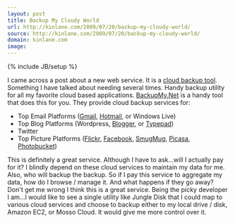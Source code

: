 ```yaml
---
layout: post
title: Backup My Cloudy World
url: http://kinlane.com/2009/07/20/backup-my-cloudy-world/
source: http://kinlane.com/2009/07/20/backup-my-cloudy-world/
domain: kinlane.com
image: 
---
```

{% include JB/setup %}<p><!DOCTYPE html PUBLIC "-//W3C//DTD XHTML 1.0 Transitional//EN"
    "http://www.w3.org/TR/xhtml1/DTD/xhtml1-transitional.dtd">
<html xmlns="http://www.w3.org/1999/xhtml">
  <head>
    <title></title>
  </head>
  <body>
    I came across a post about a new web service. It is a <a href="http://backupmy.net/">cloud backup tool</a>. Something I have talked about needing several times. Handy backup utility for all my
    favorite cloud based applications. <a href="http://backupmy.net/">BackupMy.Net</a> is a handy tool that does this for you. They provide cloud backup services for:
    <ul class="mainlist">
      <li>Top Email Platforms (<a class="zem_slink" title="Google" rel="homepage" href="http://google.com">Gmail</a>, <a class="zem_slink" title="Hotmail" rel="homepage" href=
      "http://www.hotmail.com/">Hotmail</a>, or Windows Live)
      </li>
      <li>Top Blog Platforms (Wordpress, <a class="zem_slink" title="Blogger" rel="homepage" href="http://blogger.com">Blogger</a>, or <a class="zem_slink" title="TypePad" rel="homepage" href=
      "http://www.typepad.com/">Typepad</a>)
      </li>
      <li>Twitter
      </li>
      <li>Top Picture Platforms (<a class="zem_slink" title="Flickr" rel="homepage" href="http://www.flickr.com">Flickr</a>, <a class="zem_slink" title="Facebook" rel="homepage" href=
      "http://facebook.com">Facebook</a>, <a class="zem_slink" title="SmugMug" rel="homepage" href="http://www.smugmug.com/">SmugMug</a>, <a class="zem_slink" title="Picasa" rel="homepage" href=
      "http://picasa.google.com/">Picasa</a>, <a class="zem_slink" title="Photobucket" rel="homepage" href="http://www.photobucket.com">Photobucket</a>)
      </li>
    </ul>This is definitely a great service. Although I have to ask...will I actually pay for it? I blindly depend on these cloud services to maintain my data for me. Also, who will backup the
    backup. So if I pay this service to aggregate my data, how do I browse / manage it. And what happens if they go away? Don't get me wrong I think this is a great service. Being the picky developer
    I am...I would like to see a single utility like Jungle Disk that I could map to various cloud services and choose to backup either to my local drive / disk, Amazon EC2, or Mosso Cloud. It would
    give me more control over it.
  </body>
</html></p>
